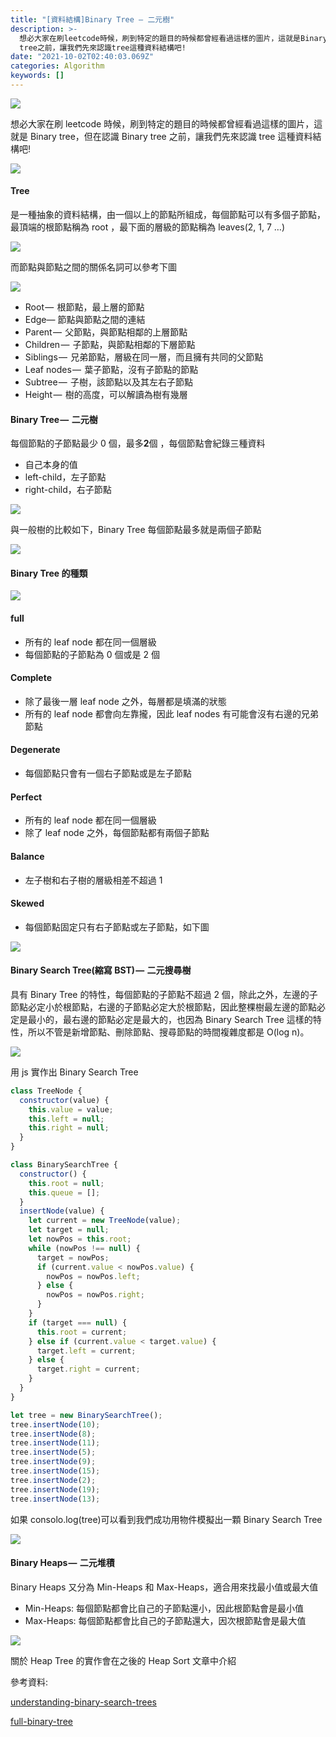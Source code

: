 ```yaml
---
title: "[資料結構]Binary Tree — 二元樹"
description: >-
  想必大家在刷leetcode時候，刷到特定的題目的時候都曾經看過這樣的圖片，這就是Binary tree，但在認識Binary
  tree之前，讓我們先來認識tree這種資料結構吧!
date: "2021-10-02T02:40:03.069Z"
categories: Algorithm
keywords: []
---
```


![](/img/1__v8Z4umFIoRbEAsZvVHkQ1g.jpeg)

想必大家在刷 leetcode 時候，刷到特定的題目的時候都曾經看過這樣的圖片，這就是 Binary tree，但在認識 Binary tree 之前，讓我們先來認識 tree 這種資料結構吧!

![](/img/1____mkt6zGxlX3emXWAznlmZA.png)

#### Tree

是一種抽象的資料結構，由一個以上的節點所組成，每個節點可以有多個子節點，最頂端的根節點稱為 root ，最下面的層級的節點稱為 leaves(2, 1, 7 …)

![](/img/1__4h8C4eVl8TOWIFR5Mnhnlw.png)

而節點與節點之間的關係名詞可以參考下圖

![](/img/1__UO__EJ8VT4__xhpP59BAl__Nw.png)

- Root —  根節點，最上層的節點
- Edge— 節點與節點之間的連結
- Parent —  父節點，與節點相鄰的上層節點
- Children —  子節點，與節點相鄰的下層節點
- Siblings —  兄弟節點，層級在同一層，而且擁有共同的父節點
- Leaf nodes —  葉子節點，沒有子節點的節點
- Subtree —  子樹，該節點以及其左右子節點
- Height —  樹的高度，可以解讀為樹有幾層

#### Binary Tree —  二元樹

每個節點的子節點最少 0 個，最多**2**個 ，每個節點會紀錄三種資料

- 自己本身的值
- left-child，左子節點
- right-child，右子節點

![](/img/1__SSf3JBcO93tgEmpHt8JeNw.png)

與一般樹的比較如下，Binary Tree 每個節點最多就是兩個子節點

![](/img/1__v__5f1fHAPXUFlrj5EQ9p5w.png)

#### Binary Tree 的種類

![](/img/1__eP1Bop7vMIj7__x4HKxP4xw.png)

#### **full**

- 所有的 leaf node 都在同一個層級
- 每個節點的子節點為 0 個或是 2 個

#### **Complete**

- 除了最後一層 leaf node 之外，每層都是填滿的狀態
- 所有的 leaf node 都會向左靠攏，因此 leaf nodes 有可能會沒有右邊的兄弟節點

#### **Degenerate**

- 每個節點只會有一個右子節點或是左子節點

#### **Perfect**

- 所有的 leaf node 都在同一個層級
- 除了 leaf node 之外，每個節點都有兩個子節點

#### Balance

- 左子樹和右子樹的層級相差不超過 1

#### Skewed

- 每個節點固定只有右子節點或左子節點，如下圖

![](/img/1__rZWF__sPBN97L__El__zVotRg.png)

#### Binary Search Tree(縮寫 BST) —  二元搜尋樹

具有 Binary Tree 的特性，每個節點的子節點不超過 2 個，除此之外，左邊的子節點必定小於根節點，右邊的子節點必定大於根節點，因此整棵樹最左邊的節點必定是最小的，最右邊的節點必定是最大的，也因為 Binary Search Tree 這樣的特性，所以不管是新增節點、刪除節點、搜尋節點的時間複雜度都是 O(log n)。

![](/img/1__PpOaGcq7YoB2IpIGqMzApQ.jpeg)

用 js 實作出 Binary Search Tree

```javascript
class TreeNode {
  constructor(value) {
    this.value = value;
    this.left = null;
    this.right = null;
  }
}

class BinarySearchTree {
  constructor() {
    this.root = null;
    this.queue = [];
  }
  insertNode(value) {
    let current = new TreeNode(value);
    let target = null;
    let nowPos = this.root;
    while (nowPos !== null) {
      target = nowPos;
      if (current.value < nowPos.value) {
        nowPos = nowPos.left;
      } else {
        nowPos = nowPos.right;
      }
    }
    if (target === null) {
      this.root = current;
    } else if (current.value < target.value) {
      target.left = current;
    } else {
      target.right = current;
    }
  }
}

let tree = new BinarySearchTree();
tree.insertNode(10);
tree.insertNode(8);
tree.insertNode(11);
tree.insertNode(5);
tree.insertNode(9);
tree.insertNode(15);
tree.insertNode(2);
tree.insertNode(19);
tree.insertNode(13);
```

如果 consolo.log(tree)可以看到我們成功用物件模擬出一顆 Binary Search Tree

![](/img/1__GbPtnA7okjlKNiI9baYRtw.png)

#### Binary Heaps —  二元堆積

Binary Heaps 又分為 Min-Heaps 和 Max-Heaps，適合用來找最小值或最大值

- Min-Heaps: 每個節點都會比自己的子節點還小，因此根節點會是最小值
- Max-Heaps: 每個節點都會比自己的子節點還大，因次根節點會是最大值

![](/img/1__fvgzmsxvAzMQaXjs58izdg.png)

關於 Heap Tree 的實作會在之後的 Heap Sort 文章中介紹

參考資料:

[understanding-binary-search-trees](https://dev.to/christinamcmahon/understanding-binary-search-trees-4d90)

[full-binary-tree](https://www.programiz.com/dsa/full-binary-tree)
